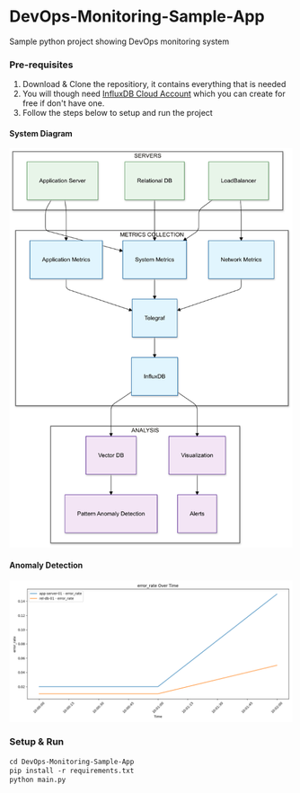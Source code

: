 # DevOps-Monitoring-Sample-App
Sample python project showing DevOps monitoring system

### Pre-requisites

1. Download & Clone the repositiory, it contains everything that is needed
2. You will though need [InfluxDB Cloud Account](https://www.influxdata.com/get-influxdb/) which you can create for free if don't have one.
3. Follow the steps below to setup and run the project

#### System Diagram
![Application Error Rate](https://raw.githubusercontent.com/InfluxCommunity/DevOps-Monitoring-Sample-App/main/visualizations/Untitled%20diagram-2024-12-30-073927.png)

#### Anomaly Detection
![Application Error Rate](https://raw.githubusercontent.com/InfluxCommunity/DevOps-Monitoring-Sample-App/main/visualizations/application_error_rate.png)

### Setup & Run

```
cd DevOps-Monitoring-Sample-App
pip install -r requirements.txt
python main.py
```


